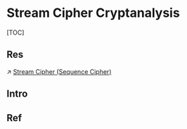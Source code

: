 # Stream Cipher Cryptanalysis

[TOC]



## Res
↗ [Stream Cipher (Sequence Cipher)](../../../../🤐%20Cryptography/Modern%20Cryptography/Symmetric%20Cipher/Stream%20Cipher%20(Sequence%20Cipher)/Stream%20Cipher%20(Sequence%20Cipher).md)



## Intro


## Ref

